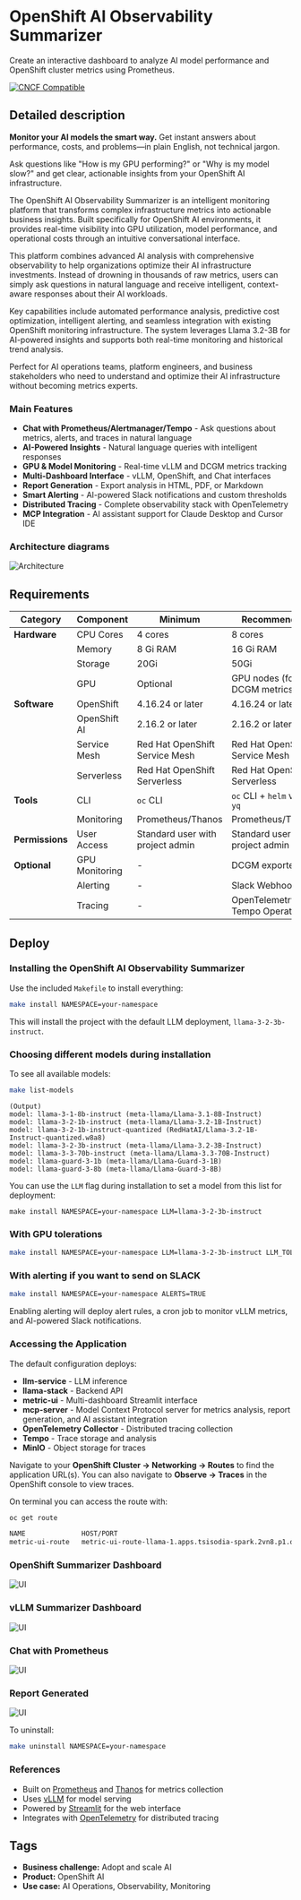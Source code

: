 # OpenShift AI Observability Summarizer

Create an interactive dashboard to analyze AI model performance and OpenShift cluster metrics using Prometheus.

[![CNCF Compatible](https://img.shields.io/badge/CNCF%20Compatible-Yes-blue.svg)](https://www.cncf.io/)

## Detailed description

**Monitor your AI models the smart way.** Get instant answers about performance, costs, and problems—in plain English, not technical jargon.

Ask questions like "How is my GPU performing?" or "Why is my model slow?" and get clear, actionable insights from your OpenShift AI infrastructure.

The OpenShift AI Observability Summarizer is an intelligent monitoring platform that transforms complex infrastructure metrics into actionable business insights. Built specifically for OpenShift AI environments, it provides real-time visibility into GPU utilization, model performance, and operational costs through an intuitive conversational interface.

This platform combines advanced AI analysis with comprehensive observability to help organizations optimize their AI infrastructure investments. Instead of drowning in thousands of raw metrics, users can simply ask questions in natural language and receive intelligent, context-aware responses about their AI workloads.

Key capabilities include automated performance analysis, predictive cost optimization, intelligent alerting, and seamless integration with existing OpenShift monitoring infrastructure. The system leverages Llama 3.2-3B for AI-powered insights and supports both real-time monitoring and historical trend analysis.

Perfect for AI operations teams, platform engineers, and business stakeholders who need to understand and optimize their AI infrastructure without becoming metrics experts.

### **Main Features**
- **Chat with Prometheus/Alertmanager/Tempo** - Ask questions about metrics, alerts, and traces in natural language
- **AI-Powered Insights** - Natural language queries with intelligent responses
- **GPU & Model Monitoring** - Real-time vLLM and DCGM metrics tracking  
- **Multi-Dashboard Interface** - vLLM, OpenShift, and Chat interfaces
- **Report Generation** - Export analysis in HTML, PDF, or Markdown
- **Smart Alerting** - AI-powered Slack notifications and custom thresholds
- **Distributed Tracing** - Complete observability stack with OpenTelemetry
- **MCP Integration** - AI assistant support for Claude Desktop and Cursor IDE

### Architecture diagrams

![Architecture](docs/images/arch-4.jpg)

## Requirements

| **Category** | **Component** | **Minimum** | **Recommended** |
|--------------|---------------|-------------|-----------------|
| **Hardware** | CPU Cores | 4 cores | 8 cores |
|              | Memory | 8 Gi RAM | 16 Gi RAM |
|              | Storage | 20Gi | 50Gi |
|              | GPU | Optional | GPU nodes (for DCGM metrics) |
| **Software** | OpenShift | 4.16.24 or later | 4.16.24 or later |
|              | OpenShift AI | 2.16.2 or later | 2.16.2 or later |
|              | Service Mesh | Red Hat OpenShift Service Mesh | Red Hat OpenShift Service Mesh |
|              | Serverless | Red Hat OpenShift Serverless | Red Hat OpenShift Serverless |
| **Tools** | CLI | `oc` CLI | `oc` CLI + `helm` v3.x + `yq` |
|           | Monitoring | Prometheus/Thanos | Prometheus/Thanos |
| **Permissions** | User Access | Standard user with project admin | Standard user with project admin |
| **Optional** | GPU Monitoring | - | DCGM exporter |
|              | Alerting | - | Slack Webhook URL |
|              | Tracing | - | OpenTelemetry + Tempo Operators |


## Deploy

### Installing the OpenShift AI Observability Summarizer

Use the included `Makefile` to install everything:
```bash
make install NAMESPACE=your-namespace
```
This will install the project with the default LLM deployment, `llama-3-2-3b-instruct`.

### Choosing different models during installation

To see all available models:
```bash
make list-models
```
```
(Output)
model: llama-3-1-8b-instruct (meta-llama/Llama-3.1-8B-Instruct)
model: llama-3-2-1b-instruct (meta-llama/Llama-3.2-1B-Instruct)
model: llama-3-2-1b-instruct-quantized (RedHatAI/Llama-3.2-1B-Instruct-quantized.w8a8)
model: llama-3-2-3b-instruct (meta-llama/Llama-3.2-3B-Instruct)
model: llama-3-3-70b-instruct (meta-llama/Llama-3.3-70B-Instruct)
model: llama-guard-3-1b (meta-llama/Llama-Guard-3-1B)
model: llama-guard-3-8b (meta-llama/Llama-Guard-3-8B)
```
You can use the `LLM` flag during installation to set a model from this list for deployment:
```
make install NAMESPACE=your-namespace LLM=llama-3-2-3b-instruct 
```

### With GPU tolerations
```bash
make install NAMESPACE=your-namespace LLM=llama-3-2-3b-instruct LLM_TOLERATION="nvidia.com/gpu"
```

### With alerting if you want to send on SLACK
```bash
make install NAMESPACE=your-namespace ALERTS=TRUE
```
Enabling alerting will deploy alert rules, a cron job to monitor vLLM metrics, and AI-powered Slack notifications.

### Accessing the Application

The default configuration deploys:
- **llm-service** - LLM inference
- **llama-stack** - Backend API
- **metric-ui** - Multi-dashboard Streamlit interface
- **mcp-server** - Model Context Protocol server for metrics analysis, report generation, and AI assistant integration
- **OpenTelemetry Collector** - Distributed tracing collection
- **Tempo** - Trace storage and analysis
- **MinIO** - Object storage for traces

Navigate to your **OpenShift Cluster → Networking → Routes** to find the application URL(s). You can also navigate to **Observe → Traces** in the OpenShift console to view traces.

On terminal you can access the route with:

```bash
oc get route

NAME              HOST/PORT                                                               PATH   SERVICES        PORT   TERMINATION     WILDCARD
metric-ui-route   metric-ui-route-llama-1.apps.tsisodia-spark.2vn8.p1.openshiftapps.com          metric-ui-svc   8501   edge/Redirect   None
```

### OpenShift Summarizer Dashboard 
![UI](docs/images/os.png)

### vLLM Summarizer Dashboard 
![UI](docs/images/vllm.png)

### Chat with Prometheus 
![UI](docs/images/chat.png)

### Report Generated 
![UI](docs/images/report.png)


To uninstall:

```bash
make uninstall NAMESPACE=your-namespace
```

### References

* Built on [Prometheus](https://prometheus.io/) and [Thanos](https://thanos.io/) for metrics collection
* Uses [vLLM](https://github.com/vllm-project/vllm) for model serving
* Powered by [Streamlit](https://streamlit.io/) for the web interface
* Integrates with [OpenTelemetry](https://opentelemetry.io/) for distributed tracing

## Tags

* **Business challenge:** Adopt and scale AI
* **Product:** OpenShift AI
* **Use case:** AI Operations, Observability, Monitoring
